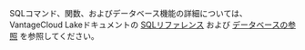 SQLコマンド、関数、およびデータベース機能の詳細については、VantageCloud Lakeドキュメントの [SQLリファレンス](https://docs.teradata.com/access/sources/dita/topic?dita:topicPath=pea1690328177947.dita&utm_source=console&utm_medium=iph) および [データベースの参照](https://docs.teradata.com/access/sources/dita/topic?dita:mapPath=phg1621910019905.ditamap&dita:ditavalPath=pny1626732985837.ditaval&dita:topicPath=iuu1631208554799.dita&utm_source=console&utm_medium=iph) を参照してください。

